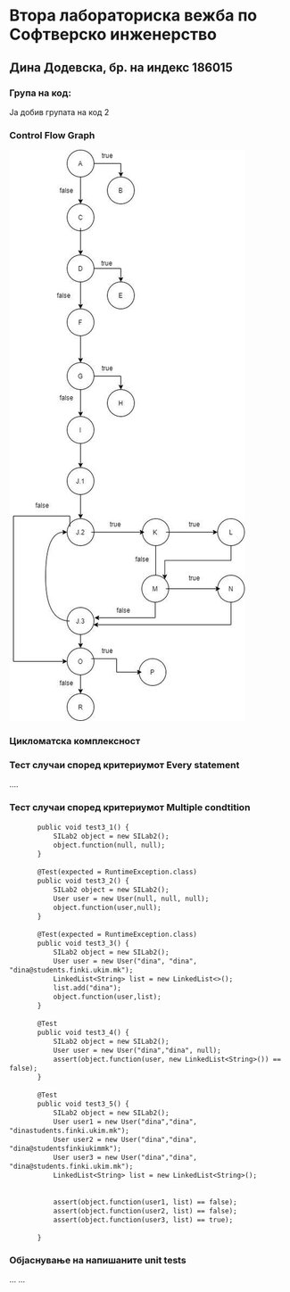 # Втора лабораториска вежба по Софтверско инженерство

## Дина Додевска, бр. на индекс 186015

### Група на код:

Ја добив групата на код 2

###  Control Flow Graph

![cfg](cfg.jpg)

### Цикломатска комплексност



### Тест случаи според критериумот Every statement

....

### Тест случаи според критериумот Multiple condtition
```    @Test(expected = RuntimeException.class)
       public void test3_1() {
           SILab2 object = new SILab2();
           object.function(null, null);
       }
   
       @Test(expected = RuntimeException.class)
       public void test3_2() {
           SILab2 object = new SILab2();
           User user = new User(null, null, null);
           object.function(user,null);
       }
   
       @Test(expected = RuntimeException.class)
       public void test3_3() {
           SILab2 object = new SILab2();
           User user = new User("dina", "dina", "dina@students.finki.ukim.mk");
           LinkedList<String> list = new LinkedList<>();
           list.add("dina");
           object.function(user,list);
       }
   
       @Test
       public void test3_4() {
           SILab2 object = new SILab2();
           User user = new User("dina","dina", null);
           assert(object.function(user, new LinkedList<String>()) == false);
       }
   
       @Test
       public void test3_5() {
           SILab2 object = new SILab2();
           User user1 = new User("dina","dina", "dinastudents.finki.ukim.mk");
           User user2 = new User("dina","dina", "dina@studentsfinkiukimmk");
           User user3 = new User("dina","dina", "dina@students.finki.ukim.mk");
           LinkedList<String> list = new LinkedList<String>();
   
   
           assert(object.function(user1, list) == false);
           assert(object.function(user2, list) == false);
           assert(object.function(user3, list) == true);
   
       }
```

### Објаснување на напишаните unit tests

...
...